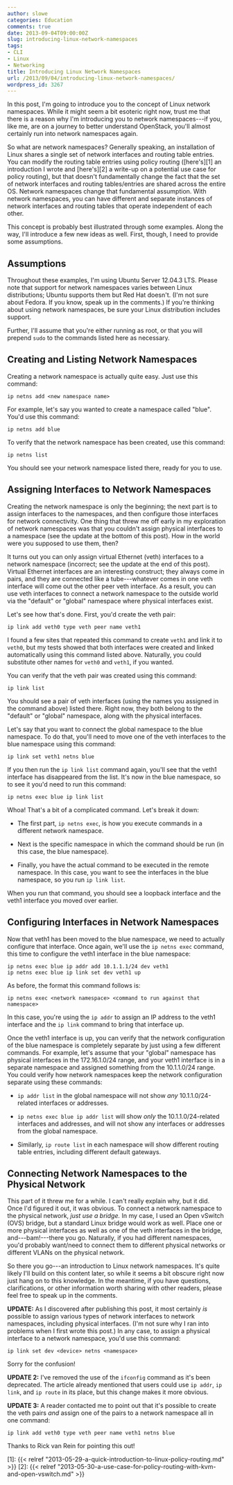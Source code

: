 ```yaml
---
author: slowe
categories: Education
comments: true
date: 2013-09-04T09:00:00Z
slug: introducing-linux-network-namespaces
tags:
- CLI
- Linux
- Networking
title: Introducing Linux Network Namespaces
url: /2013/09/04/introducing-linux-network-namespaces/
wordpress_id: 3267
---
```


In this post, I'm going to introduce you to the concept of Linux network namespaces. While it might seem a bit esoteric right now, trust me that there is a reason why I'm introducing you to network namespaces---if you, like me, are on a journey to better understand OpenStack, you'll almost certainly run into network namespaces again.

So what are network namespaces? Generally speaking, an installation of Linux shares a single set of network interfaces and routing table entries. You can modify the routing table entries using policy routing ([here's][1] an introduction I wrote and [here's][2] a write-up on a potential use case for policy routing), but that doesn't fundamentally change the fact that the set of network interfaces and routing tables/entries are shared across the entire OS. Network namespaces change that fundamental assumption. With network namespaces, you can have different and separate instances of network interfaces and routing tables that operate independent of each other.

This concept is probably best illustrated through some examples. Along the way, I'll introduce a few new ideas as well. First, though, I need to provide some assumptions.

## Assumptions

Throughout these examples, I'm using Ubuntu Server 12.04.3 LTS. Please note that support for network namespaces varies between Linux distributions; Ubuntu supports them but Red Hat doesn't. (I'm not sure about Fedora. If you know, speak up in the comments.) If you're thinking about using network namespaces, be sure your Linux distribution includes support.

Further, I'll assume that you're either running as root, or that you will prepend `sudo` to the commands listed here as necessary.

## Creating and Listing Network Namespaces

Creating a network namespace is actually quite easy. Just use this command:

    ip netns add <new namespace name>

For example, let's say you wanted to create a namespace called "blue". You'd use this command:

    ip netns add blue

To verify that the network namespace has been created, use this command:

    ip netns list

You should see your network namespace listed there, ready for you to use.

## Assigning Interfaces to Network Namespaces

Creating the network namespace is only the beginning; the next part is to assign interfaces to the namespaces, and then configure those interfaces for network connectivity. One thing that threw me off early in my exploration of network namespaces was that you couldn't assign physical interfaces to a namespace (see the update at the bottom of this post). How in the world were you supposed to use them, then?

It turns out you can only assign virtual Ethernet (veth) interfaces to a network namespace (incorrect; see the update at the end of this post). Virtual Ethernet interfaces are an interesting construct; they always come in pairs, and they are connected like a tube---whatever comes in one veth interface will come out the other peer veth interface. As a result, you can use veth interfaces to connect a network namespace to the outside world via the "default" or "global" namespace where physical interfaces exist.

Let's see how that's done. First, you'd create the veth pair:

    ip link add veth0 type veth peer name veth1

I found a few sites that repeated this command to create `veth1` and link it to `veth0`, but my tests showed that both interfaces were created and linked automatically using this command listed above. Naturally, you could substitute other names for `veth0` and `veth1`, if you wanted.

You can verify that the veth pair was created using this command:

    ip link list

You should see a pair of veth interfaces (using the names you assigned in the command above) listed there. Right now, they both belong to the "default" or "global" namespace, along with the physical interfaces.

Let's say that you want to connect the global namespace to the blue namespace. To do that, you'll need to move one of the veth interfaces to the blue namespace using this command:

    ip link set veth1 netns blue

If you then run the `ip link list` command again, you'll see that the veth1 interface has disappeared from the list. It's now in the blue namespace, so to see it you'd need to run this command:

    ip netns exec blue ip link list

Whoa! That's a bit of a complicated command. Let's break it down:

* The first part, `ip netns exec`, is how you execute commands in a different network namespace.

* Next is the specific namespace in which the command should be run (in this case, the blue namespace).

* Finally, you have the actual command to be executed in the remote namespace. In this case, you want to see the interfaces in the blue namespace, so you run `ip link list`.

When you run that command, you should see a loopback interface and the veth1 interface you moved over earlier.

## Configuring Interfaces in Network Namespaces

Now that veth1 has been moved to the blue namespace, we need to actually configure that interface. Once again, we'll use the `ip netns exec` command, this time to configure the veth1 interface in the blue namespace:

    ip netns exec blue ip addr add 10.1.1.1/24 dev veth1
    ip netns exec blue ip link set dev veth1 up

As before, the format this command follows is:

    ip netns exec <network namespace> <command to run against that namespace>

In this case, you're using the `ip addr` to assign an IP address to the veth1 interface and the `ip link` command to bring that interface up.

Once the veth1 interface is up, you can verify that the network configuration of the blue namespace is completely separate by just using a few different commands. For example, let's assume that your "global" namespace has physical interfaces in the 172.16.1.0/24 range, and your veth1 interface is in a separate namespace and assigned something from the 10.1.1.0/24 range. You could verify how network namespaces keep the network configuration separate using these commands:

* `ip addr list` in the global namespace will not show _any_ 10.1.1.0/24-related interfaces or addresses.

* `ip netns exec blue ip addr list` will show _only_ the 10.1.1.0/24-related interfaces and addresses, and will not show any interfaces or addresses from the global namespace.

* Similarly, `ip route list` in each namespace will show different routing table entries, including different default gateways.

## Connecting Network Namespaces to the Physical Network

This part of it threw me for a while. I can't really explain why, but it did. Once I'd figured it out, it was obvious. To connect a network namespace to the physical network, _just use a bridge._ In my case, I used an Open vSwitch (OVS) bridge, but a standard Linux bridge would work as well. Place one or more physical interfaces as well as one of the veth interfaces in the bridge, and---bam!---there you go. Naturally, if you had different namespaces, you'd probably want/need to connect them to different physical networks or different VLANs on the physical network.

So there you go---an introduction to Linux network namespaces. It's quite likely I'll build on this content later, so while it seems a bit obscure right now just hang on to this knowledge. In the meantime, if you have questions, clarifications, or other information worth sharing with other readers, please feel free to speak up in the comments.

**UPDATE:** As I discovered after publishing this post, it most certainly _is_ possible to assign various types of network interfaces to network namespaces, including physical interfaces. (I'm not sure why I ran into problems when I first wrote this post.) In any case, to assign a physical interface to a network namespace, you'd use this command:

    ip link set dev <device> netns <namespace>

Sorry for the confusion!

**UPDATE 2:** I've removed the use of the `ifconfig` command as it's been deprecated. The article already mentioned that users could use `ip addr`, `ip link`, and `ip route` in its place, but this change makes it more obvious.

**UPDATE 3:** A reader contacted me to point out that it's possible to create the veth pairs _and_ assign one of the pairs to a network namespace all in one command:

    ip link add veth0 type veth peer name veth1 netns blue

Thanks to Rick van Rein for pointing this out!

[1]: {{< relref "2013-05-29-a-quick-introduction-to-linux-policy-routing.md" >}}
[2]: {{< relref "2013-05-30-a-use-case-for-policy-routing-with-kvm-and-open-vswitch.md" >}}
